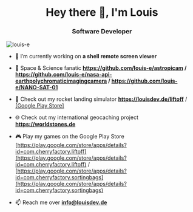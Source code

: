 <h1 align="center">Hey there 👋, I'm Louis</h1>
<h3 align="center">Software Developer</h3>

<p align="left"> <img src="https://komarev.com/ghpvc/?username=louis-e" alt="louis-e" /> </p>

- 🔭 I’m currently working on **a shell remote screen viewer**

- 🌌 Space & Science fanatic **https://github.com/louis-e/astropicam / https://github.com/louis-e/nasa-api-earthpolychromaticimagingcamera / https://github.com/louis-e/NANO-SAT-01**

- 🚀 Check out my rocket landing simulator **https://louisdev.de/liftoff** / [[Google Play Store]](https://play.google.com/store/apps/details?id=com.cherryfactory.liftoff)

- 🌐 Check out my international geocaching project **https://worldstones.de**

- 🎮 Play my games on the Google Play Store [https://play.google.com/store/apps/details?id=com.cherryfactory.liftoff](https://play.google.com/store/apps/details?id=com.cherryfactory.liftoff) / [https://play.google.com/store/apps/details?id=com.cherryfactory.sortingbags](https://play.google.com/store/apps/details?id=com.cherryfactory.sortingbags)

- 📫 Reach me over **info@louisdev.de**

<!-- <p>&nbsp;<img align="center" src="https://github-readme-stats.vercel.app/api?username=louis-e&show_icons=true" alt="louis-e" /></p>

<p align="left"> <a href="https://github.com/louis-e"><img src="https://github.com/louis-e/louis-e/blob/master/badges.png" alt="badges"></a> </p> -->
